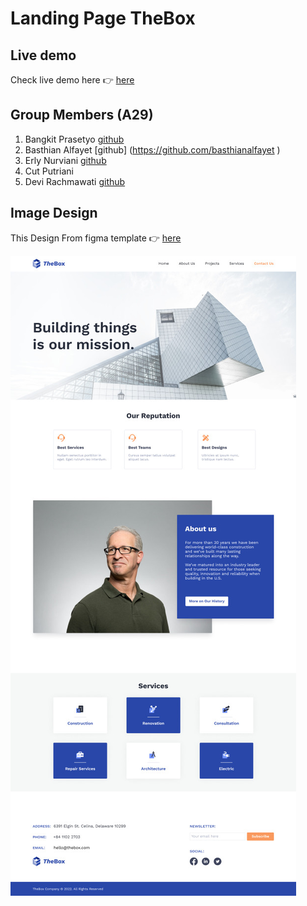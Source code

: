 # Landing Page TheBox

## Live demo

Check live demo here 👉️ [here]( https://thebox-fga.netlify.app/ )

## Group Members (A29)

1. Bangkit Prasetyo  [github]( https://github.com/kidtzz ) 
2. Basthian Alfayet [github] (https://github.com/basthianalfayet )
3. Erly Nurviani  [github]( https://github.com/erlynurviani  ) 
4. Cut Putriani  
5. Devi Rachmawati [github]( https://github.com/greenteak7  ) 

## Image Design 
This Design From figma template 👉️ [here]( https://www.figma.com/file/tqiisSSQfdAmNcfyVCpdiD/Responsive%2FComponents-Landing-Page---Construction-Company-(Community) )

![Test Image 3](/design.jpg)


